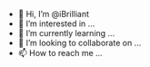 - 👋 Hi, I’m @iBrilliant
- 👀 I’m interested in ...
- 🌱 I’m currently learning ...
- 💞️ I’m looking to collaborate on ...
- 📫 How to reach me ...

<!---
iBrilliant/iBrilliant is a ✨ special ✨ repository because its `README.md` (this file) appears on your GitHub profile.
You can click the Preview link to take a look at your changes.
--->
